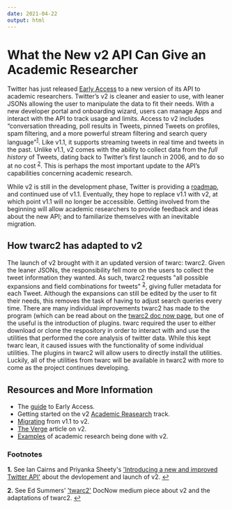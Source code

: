```yaml
---
date: 2021-04-22
output: html
---
```


# What the New v2 API Can Give an Academic Researcher


Twitter has just released [Early Access](https://developer.twitter.com/en/docs/twitter-api/early-access) to a new version of its API to academic researchers. Twitter’s v2 is cleaner and easier to use, with leaner JSONs allowing the user to manipulate the data to fit their needs. With a new developer portal and onboarding wizard, users can manage Apps and interact with the API to track usage and limits. Access to v2 includes “conversation threading, poll results in Tweets, pinned Tweets on profiles, spam filtering, and a more powerful stream filtering and search query language”<sup id="a1">[1](#f1)</sup>. Like v1.1, it supports streaming tweets in real time and tweets in the past. Unlike v1.1, v2 comes with the ability to collect data from the _full history_ of Tweets, dating back to Twitter’s first launch in 2006, and to do so at no cost <sup id="a2">[2](#f2)</sup>. This is perhaps the most important update to the API’s capabilities concerning academic research. 
 
 
While v2 is still in the development phase, Twitter is providing a [roadmap](https://trello.com/b/myf7rKwV/twitter-developer-platform-roadmap ), and continued use of v1.1. Eventually, they hope to replace v1.1 with v2,  at which point v1.1 will no longer be accessible. Getting involved from the beginning will allow academic researchers to provide feedback and ideas about the new API; and to familiarize themselves with an inevitable migration. 


## How twarc2 has adapted to v2  

The launch of v2 brought with it an updated version of twarc: twarc2. Given the leaner JSONs, the responsibility fell more on the users to collect the tweet information they wanted. As such, twarc2 requests "all possible expansions and field combinations for tweets" <sup id="a2">[2](#f2)</sup>, giving fuller metadata for each Tweet. Although the expansions can still be edited by the user to fit their needs, this removes the task of having to adjust search queries every time. There are many individual improvements twarc2 has made to the program (which can be read about on the [twarc2 doc now page](https://twarc-project.readthedocs.io/en/latest/twarc2/), but one of the useful is the introduction of plugins. twarc required the user to either download or clone the respository in order to interact with and use the utilities that performed the core analysis of twitter data. While this kept twarc lean, it caused issues with the functionality of some individual utilities. The plugins in twarc2 will allow users to directly install the utilities. Luckily, all of the utilities from twarc will be available in twarc2 with more to come as the project continues developing. 


## Resources and More Information

- The [guide](https://developer.twitter.com/en/products/twitter-api/early-access/guide) to Early Access.
- Getting started on the v2 [Academic Reasearch](https://developer.twitter.com/en/solutions/academic-research/resources) track. 
- [Migrating](https://developer.twitter.com/en/docs/twitter-api/migrate) from v1.1 to v2.
- [The Verge](https://www.theverge.com/2020/8/12/21364644/twitter-api-v2-new-access-tiers-developer-portal-support-developers) article on v2.  
- [Examples](https://developer.twitter.com/en/solutions/academic-research#uc-davis-and-max-planck-institute-for-human-development) of academic research being done with v2.    


### Footnotes

<b id="f1">1.</b> See Ian Cairns and Priyanka Sheety's ['Introducing a new and improved Twitter API'](https://blog.twitter.com/developer/en_us/topics/tools/2020/introducing_new_twitter_api.html) about the devlopement and launch of v2. [↩](#a1)   

<b id="f2">2.</b> See Ed Summers' ['twarc2'](https://news.docnow.io/twarc2-779278e66ea0) DocNow medium piece about v2 and the adaptations of twarc2. [↩](#a2)   
